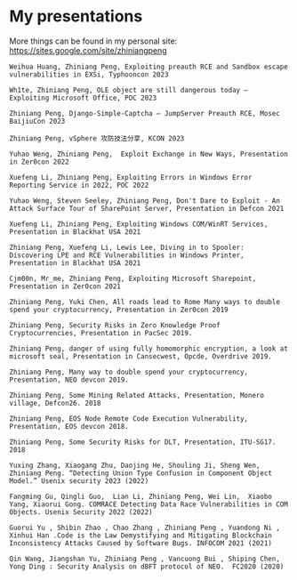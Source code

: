# My presentations

More things can be found in my personal site: https://sites.google.com/site/zhiniangpeng


    Weihua Huang, Zhiniang Peng, Exploiting preauth RCE and Sandbox escape vulnerabilities in EXSi, Typhooncon 2023
    
    Wh1te, Zhiniang Peng, OLE object are still dangerous today — Exploiting Microsoft Office, POC 2023
    
    Zhiniang Peng, Django-Simple-Captcha — JumpServer Preauth RCE, Mosec BaijiuCon 2023
    
    Zhiniang Peng, vSphere 攻防技法分享, KCON 2023
    
    Yuhao Weng, Zhiniang Peng,  Exploit Exchange in New Ways, Presentation in Zer0con 2022
    
    Xuefeng Li, Zhiniang Peng, Exploiting Errors in Windows Error Reporting Service in 2022, POC 2022
    
    Yuhao Weng, Steven Seeley, Zhiniang Peng, Don't Dare to Exploit - An Attack Surface Tour of SharePoint Server, Presentation in Defcon 2021
    
    Xuefeng Li, Zhiniang Peng, Exploiting Windows COM/WinRT Services, Presentation in Blackhat USA 2021
    
    Zhiniang Peng, Xuefeng Li, Lewis Lee, Diving in to Spooler: Discovering LPE and RCE Vulnerabilities in Windows Printer, Presentation in Blackhat USA 2021
    
    Cjm00n, Mr_me, Zhiniang Peng, Exploiting Microsoft Sharepoint, Presentation in Zer0con 2021
    
    Zhiniang Peng, Yuki Chen, All roads lead to Rome Many ways to double spend your cryptocurrency, Presentation in Zer0con 2019
    
    Zhiniang Peng, Security Risks in Zero Knowledge Proof Cryptocurrencies, Presentation in PacSec 2019.
    
    Zhiniang Peng, danger of using fully homomorphic encryption, a look at microsoft seal, Presentation in Cansecwest, Opcde, Overdrive 2019.
    
    Zhiniang Peng, Many way to double spend your cryptocurrency, Presentation, NEO devcon 2019.  
    
    Zhiniang Peng, Some Mining Related Attacks, Presentation, Monero village, Defcon26. 2018 
    
    Zhiniang Peng, EOS Node Remote Code Execution Vulnerability, Presentation, EOS devcon 2018. 
    
    Zhiniang Peng, Some Security Risks for DLT, Presentation, ITU-SG17. 2018
    
    Yuxing Zhang, Xiaogang Zhu, Daojing He, Shouling Ji, Sheng Wen, Zhiniang Peng. “Detecting Union Type Confusion in Component Object Model.” Usenix security 2023 (2022) 
    
    Fangming Gu, Qingli Guo,  Lian Li, Zhiniang Peng, Wei Lin,  Xiaobo Yang, Xiaorui Gong. COMRACE Detecting Data Race Vulnerabilities in COM Objects. Usenix Security 2022 (2022)
    
    Guorui Yu , Shibin Zhao , Chao Zhang , Zhiniang Peng , Yuandong Ni , Xinhui Han .Code is the Law Demystifying and Mitigating Blockchain Inconsistency Attacks Caused by Software Bugs. INFOCOM 2021 (2021)
    
    Qin Wang, Jiangshan Yu, Zhiniang Peng , Vancuong Bui , Shiping Chen, Yong Ding : Security Analysis on dBFT protocol of NEO.  FC2020 (2020)
